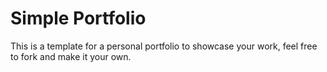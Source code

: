 # Simple Portfolio

This is a template for a personal portfolio to showcase your work, feel free to fork and make it your own.